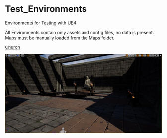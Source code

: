# Test_Environments
Environments for Testing with UE4

All Environments contain only assets and config files, no data is present.
Maps must be manually loaded from the Maps folder.

[Church](https://github.com/DaeData/Test_Evironments/Church)

![](https://github.com/DaeData/Test_Evironments/blob/master/Media/Church.JPG)
